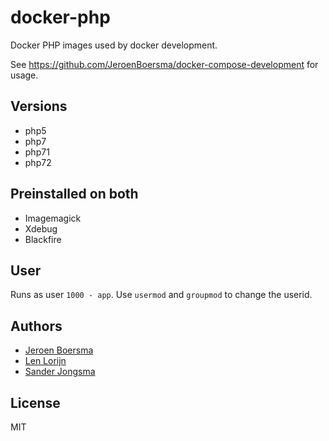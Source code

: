 # docker-php

Docker PHP images used by docker development.

See https://github.com/JeroenBoersma/docker-compose-development for usage.

## Versions

- php5
- php7
- php71
- php72

## Preinstalled on both

- Imagemagick
- Xdebug
- Blackfire

## User

Runs as user `1000 - app`.
Use `usermod` and `groupmod` to change the userid.


## Authors

- [Jeroen Boersma](https://github.com/JeroenBoersma)
- [Len Lorijn](https://github.com/lenlorijn)
- [Sander Jongsma](https://github.com/sanderjongsma)

## License

MIT
